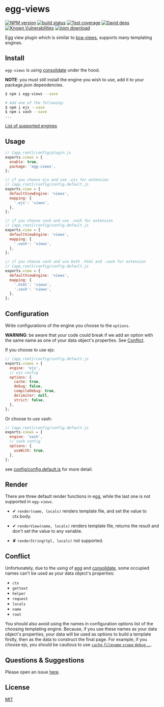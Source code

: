 # egg-views

[![NPM version][npm-image]][npm-url]
[![build status][travis-image]][travis-url]
[![Test coverage][codecov-image]][codecov-url]
[![David deps][david-image]][david-url]
[![Known Vulnerabilities][snyk-image]][snyk-url]
[![npm download][download-image]][download-url]

[npm-image]: https://img.shields.io/npm/v/egg-views.svg?style=flat-square
[npm-url]: https://npmjs.org/package/egg-views
[travis-image]: https://img.shields.io/travis/wxfred/egg-views.svg?style=flat-square
[travis-url]: https://travis-ci.org/wxfred/egg-views
[codecov-image]: https://img.shields.io/codecov/c/github/wxfred/egg-views.svg?style=flat-square
[codecov-url]: https://codecov.io/github/wxfred/egg-views?branch=master
[david-image]: https://img.shields.io/david/wxfred/egg-views.svg?style=flat-square
[david-url]: https://david-dm.org/wxfred/egg-views
[snyk-image]: https://snyk.io/test/github/wxfred/egg-views/badge.svg?targetFile=package.json
[snyk-url]: https://snyk.io/test/github/wxfred/egg-views?targetFile=package.json
[download-image]: https://img.shields.io/npm/dm/egg-views.svg?style=flat-square
[download-url]: https://npmjs.org/package/egg-views

<!--
Description here.
-->
Egg view plugin which is similar to [koa-views](https://github.com/queckezz/koa-views), supports many templating engines.

## Install

`egg-views` is using [consolidate](https://github.com/tj/consolidate.js) under the hood.

__NOTE__: you must still install the engine you wish to use, add it to your package.json dependencies.

```bash
$ npm i egg-views --save

# Add one of the following:
$ npm i ejs --save
$ npm i vash --save
...
```

[List of supported engines](https://github.com/tj/consolidate.js#supported-template-engines)

## Usage

```js
// {app_root}/config/plugin.js
exports.views = {
  enable: true,
  package: 'egg-views',
};

// if you choose ejs and use .ejs for extension
// {app_root}/config/config.default.js
exports.view = {
  defaultViewEngine: 'views',
  mapping: {
    '.ejs': 'views',
  },
};

// if you choose vash and use .vash for extension
// {app_root}/config/config.default.js
exports.view = {
  defaultViewEngine: 'views',
  mapping: {
    '.vash': 'views',
  },
};

// if you choose vash and use both .html and .vash for extension
// {app_root}/config/config.default.js
exports.view = {
  defaultViewEngine: 'views',
  mapping: {
    '.html': 'views',
    '.vash': 'views',
  },
};
```

## Configuration

Write configurations of the engine you choose to the `options`.

__WARNING__: be aware that your code could break if we add an option with the same name as one of your data object's properties. See [Conflict](#conflict).

If you choose to use ejs:

```js
// {app_root}/config/config.default.js
exports.views = {
  engine: 'ejs',
  // ejs config
  options: {
    cache: true,
    debug: false,
    compileDebug: true,
    delimiter: null,
    strict: false,
  },
};
```

Or choose to use vash:

```js
// {app_root}/config/config.default.js
exports.views = {
  engine: 'vash',
  // vash config
  options: {
    useWith: true,
  },
};
```

see [config/config.default.js](config/config.default.js) for more detail.

## Render

There are three default render functions in egg, while the last one is not supported in `egg-views`.

- ✔︎ `render(name, locals)` renders template file, and set the value to ctx.body.

- ✔︎ `renderView(name, locals)` renders template file, returns the result and don't set the value to any variable.

- ✘ `renderString(tpl, locals)` not supported.

## Conflict

Unfortunately, due to the using of [egg](https://github.com/eggjs/egg) and [consolidate](https://github.com/tj/consolidate.js), some occupied names can't be used as your data object's properties:

- `ctx`
- `gettext`
- `helper`
- `request`
- `locals`
- `name`
- `root`

You should also avoid using the names in configuration options list of the choosing templating engine. Because, if you use these names as your data object's properties, your data will be used as options to build a template firstly, then as the data to construct the final page. For example, if you choose ejs, you should be cautious to use [`cache` `filename` `scope` `debug` ...](https://github.com/tj/ejs#options).

## Questions & Suggestions

Please open an issue [here](https://github.com/wxfred/egg-views/issues).

## License

[MIT](LICENSE)
